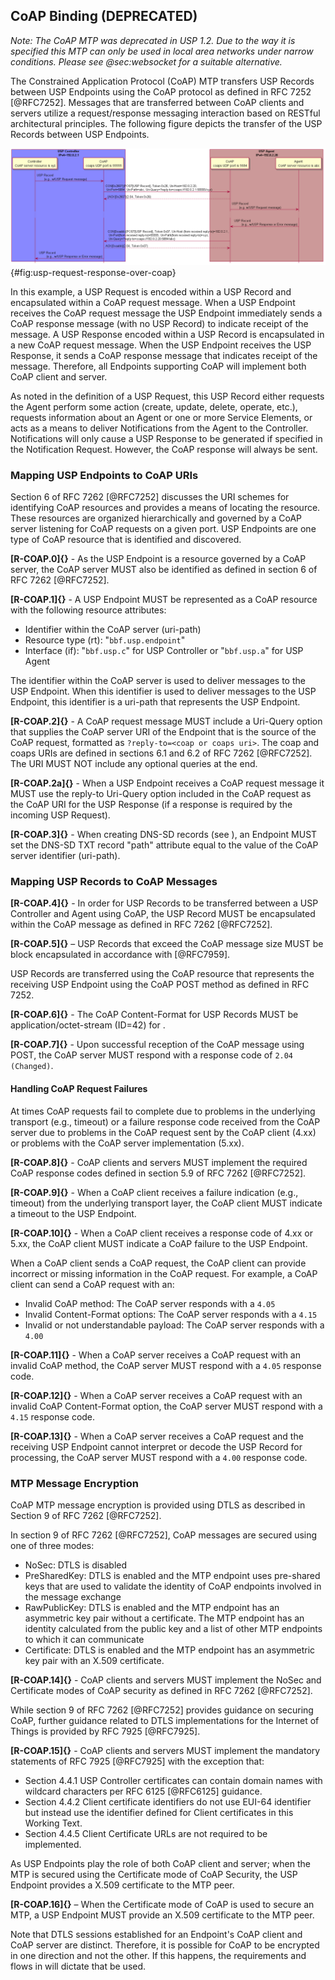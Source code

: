 ## CoAP Binding (DEPRECATED)

*Note: The CoAP MTP was deprecated in USP 1.2. Due to the way it is specified this MTP can only be used in local area networks under narrow conditions. Please see @sec:websocket for a suitable alternative.*

The Constrained Application Protocol (CoAP) MTP transfers USP Records between USP Endpoints using the CoAP protocol as defined in RFC 7252 [@RFC7252]. Messages that are transferred between CoAP clients and servers utilize a request/response messaging interaction based on RESTful architectural principles. The following figure depicts the transfer of the USP Records between USP Endpoints.

![Example: USP Request/Response over the CoAP MTP](usp-request-response-over-coap.png){#fig:usp-request-response-over-coap}

In this example, a USP Request is encoded within a USP Record and encapsulated within a CoAP request message. When a USP Endpoint receives the CoAP request message the USP Endpoint immediately sends a CoAP response message (with no USP Record) to indicate receipt of the message. A USP Response encoded within a USP Record is encapsulated in a new CoAP request message. When the USP Endpoint receives the USP Response, it sends a CoAP response message that indicates receipt of the message. Therefore, all Endpoints supporting CoAP will implement both CoAP client and server.

As noted in the definition of a USP Request, this USP Record either requests the Agent perform some action (create, update, delete, operate, etc.), requests information about an Agent or one or more Service Elements, or acts as a means to deliver Notifications from the Agent to the Controller. Notifications will only cause a USP Response to be generated if specified in the Notification Request. However, the CoAP response will always be sent.

### Mapping USP Endpoints to CoAP URIs

Section 6 of RFC 7262 [@RFC7252] discusses the URI schemes for identifying CoAP resources and provides a means of locating the resource.  These resources are organized hierarchically and governed by a CoAP server listening for CoAP requests on a given port. USP Endpoints are one type of CoAP resource that is identified and discovered.

**[R-COAP.0]{}** - As the USP Endpoint is a resource governed by a CoAP server, the CoAP server MUST also be identified as defined in section 6 of RFC 7262 [@RFC7252].

**[R-COAP.1]{}** - A USP Endpoint MUST be represented as a CoAP resource with the following resource attributes:

* Identifier within the CoAP server (uri-path)
* Resource type (rt): "`bbf.usp.endpoint`"
* Interface (if): "`bbf.usp.c`" for USP Controller or "`bbf.usp.a`" for USP Agent

The identifier within the CoAP server is used to deliver messages to the USP Endpoint. When this identifier is used to deliver messages to the USP Endpoint, this identifier is a uri-path that represents the USP Endpoint.

**[R-COAP.2]{}** - A CoAP request message MUST include a Uri-Query option that supplies the CoAP server URI of the Endpoint that is the source of the CoAP request, formatted as `?reply-to=<coap or coaps uri>`. The coap and coaps URIs are defined in sections 6.1 and 6.2 of RFC 7262 [@RFC7252]. The URI MUST NOT include any optional queries at the end.

**[R-COAP.2a]{}** - When a USP Endpoint receives a CoAP request message it MUST use the reply-to Uri-Query option included in the CoAP request as the CoAP URI for the USP Response (if a response is required by the incoming USP Request).

**[R-COAP.3]{}** - When creating DNS-SD records (see [](#sec:dns-sd-records)), an Endpoint MUST set the DNS-SD TXT record "path" attribute equal to the value of the CoAP server identifier (uri-path).

### Mapping USP Records to CoAP Messages

**[R-COAP.4]{}** - In order for USP Records to be transferred between a USP Controller and Agent using CoAP, the USP Record MUST be encapsulated within the CoAP message as defined in RFC 7262 [@RFC7252].

**[R-COAP.5]{}** – USP Records that exceed the CoAP message size MUST be block encapsulated in accordance with [@RFC7959].

USP Records are transferred using the CoAP resource that represents the receiving USP Endpoint using the CoAP POST method as defined in RFC 7252.

**[R-COAP.6]{}** - The CoAP Content-Format for USP Records MUST be application/octet-stream (ID=42) for [](#sec:encoding).

**[R-COAP.7]{}** - Upon successful reception of the CoAP message using POST, the CoAP server MUST respond with a response code of `2.04 (Changed)`.

#### Handling CoAP Request Failures

At times CoAP requests fail to complete due to problems in the underlying transport (e.g., timeout) or a failure response code received from the CoAP server due to problems in the CoAP request sent by the CoAP client (4.xx) or problems with the CoAP server implementation (5.xx).

**[R-COAP.8]{}** - CoAP clients and servers MUST implement the required CoAP response codes defined in section 5.9 of RFC 7262 [@RFC7252].

**[R-COAP.9]{}** - When a CoAP client receives a failure indication (e.g., timeout) from the underlying transport layer, the CoAP client MUST indicate a timeout to the USP Endpoint.

**[R-COAP.10]{}** - When a CoAP client receives a response code of 4.xx or 5.xx, the CoAP client MUST indicate a CoAP failure to the USP Endpoint.

When a CoAP client sends a CoAP request, the CoAP client can provide incorrect or missing information in the CoAP request. For example, a CoAP client can send a CoAP request with an:

*	Invalid CoAP method: The CoAP server responds with a `4.05`
*	Invalid Content-Format options: The CoAP server responds with a `4.15`
*	Invalid or not understandable payload: The CoAP server responds with a `4.00`

**[R-COAP.11]{}** - When a CoAP server receives a CoAP request with an invalid CoAP method, the CoAP server MUST respond with a `4.05` response code.

**[R-COAP.12]{}** - When a CoAP server receives a CoAP request with an invalid CoAP Content-Format option, the CoAP server MUST respond with a `4.15` response code.

**[R-COAP.13]{}** - When a CoAP server receives a CoAP request and the receiving USP Endpoint cannot interpret or decode the USP Record for processing, the CoAP server MUST respond with a `4.00` response code.

### MTP Message Encryption

CoAP MTP message encryption is provided using DTLS as described in Section 9 of RFC 7262 [@RFC7252].

In section 9 of RFC 7262 [@RFC7252], CoAP messages are secured using one of three modes:

* NoSec: DTLS is disabled
* PreSharedKey: DTLS is enabled and the MTP endpoint uses pre-shared keys that are used to validate the identity of CoAP endpoints involved in the message exchange
* RawPublicKey: DTLS is enabled and the MTP endpoint has an asymmetric key pair without a certificate. The MTP endpoint has an identity calculated from the public key and a list of other MTP endpoints to which it can communicate
* Certificate: DTLS is enabled and the MTP endpoint has an asymmetric key pair with an X.509 certificate.

**[R-COAP.14]{}** - CoAP clients and servers MUST implement the NoSec and Certificate modes of CoAP security as defined in RFC 7262 [@RFC7252].

While section 9 of RFC 7262 [@RFC7252] provides guidance on securing CoAP, further guidance related to DTLS implementations for the Internet of Things is provided by RFC 7925 [@RFC7925].

**[R-COAP.15]{}** - CoAP clients and servers MUST implement the mandatory statements of RFC 7925 [@RFC7925] with the exception that:

* Section 4.4.1 USP Controller certificates can contain domain names with wildcard characters per RFC 6125 [@RFC6125] guidance.
* Section 4.4.2 Client certificate identifiers do not use EUI-64 identifier but instead use the identifier defined for Client certificates in this Working Text.
* Section 4.4.5 Client Certificate URLs are not required to be implemented.

As USP Endpoints play the role of both CoAP client and server; when the MTP is secured using the Certificate mode of CoAP Security, the USP Endpoint provides a X.509 certificate to the MTP peer.

**[R-COAP.16]{}** – When the Certificate mode of CoAP is used to secure an MTP, a USP Endpoint MUST provide an X.509 certificate to the MTP peer.

Note that DTLS sessions established for an Endpoint's CoAP client and CoAP server are distinct. Therefore, it is possible for CoAP to be encrypted in one direction and not the other. If this happens, the requirements and flows in [](#sec:auth) will dictate that [](#sec:secure-message-exchange) be used.
